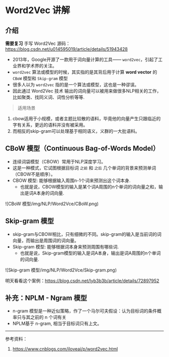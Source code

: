 # Word2Vec 讲解

## 介绍

**需要复习** 手写 Word2Vec 源码：https://blog.csdn.net/u014595019/article/details/51943428

* 2013年，Google开源了一款用于词向量计算的工具—— `word2vec`，引起了工业界和学术界的关注。
* `word2vec` 算法或模型的时候，其实指的是其背后用于计算 **word vector** 的 `CBoW` 模型和 `Skip-gram` 模型
* 很多人以为 `word2vec` 指的是一个算法或模型，这也是一种谬误。
* 因此通过 Word2Vec 技术 输出的词向量可以被用来做很多NLP相关的工作，比如聚类、找同义词、词性分析等等.

> 适用场景

1. cbow适用于小规模，或者主题比较散的语料，毕竟他的向量产生只跟临近的字有关系，更远的语料并没有被采用。
2. 而相反的skip-gram可以处理基于相同语义，义群的一大批语料。

## CBoW 模型（Continuous Bag-of-Words Model）

* 连续词袋模型（CBOW）常用于NLP深度学习。
* 这是一种模式，它试图根据目标词 `之前` 和 `之后` 几个单词的背景来预测单词（CBOW不是顺序）。
* CBOW 模型: 能够根据输入周围n-1个词来预测出这个词本身.
    * 也就是说，CBOW模型的输入是某个词A周围的n个单词的词向量之和，输出是词A本身的词向量.

![CBoW 模型/img/NLP/Word2Vce/CBoW.png)

## Skip-gram 模型

* skip-gram与CBOW相比，只有细微的不同。skip-gram的输入是当前词的词向量，而输出是周围词的词向量。
* Skip-gram 模型: 能够根据词本身来预测周围有哪些词.
    * 也就是说，Skip-gram模型的输入是词A本身，输出是词A周围的n个单词的词向量.

![Skip-gram 模型/img/NLP/Word2Vce/Skip-gram.png)


明天看看这个案例：https://blog.csdn.net/lyb3b3b/article/details/72897952


## 补充：NPLM - Ngram 模型

* n-gram 模型是一种近似策略，作了一个马尔可夫假设：认为目标词的条件概率只与其之前的 n 个词有关
* NPLM基于 n-gram, 相当于目标词只有上文。


* * *

参考资料：

1. https://www.cnblogs.com/iloveai/p/word2vec.html
